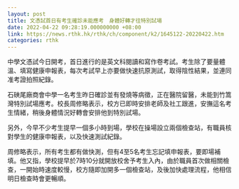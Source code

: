 ```yaml
---
layout: post
title: 文憑試首日有考生確診未能應考　身體好轉才往特別試場
date: 2022-04-22 09:28:19.000000000 +08:00
link: https://news.rthk.hk/rthk/ch/component/k2/1645122-20220422.htm
categories: rthk
---
```


中學文憑試今日開考，首日進行的是英文科閱讀和寫作卷考試。考生除了要量體溫、填寫健康申報表，每次考試早上亦要做快速抗原測試，取得陰性結果，並連同准考證拍照紀錄。

石硤尾廠商會中學一名考生昨日確診並有發燒等病徵，正在醫院留醫，未能到竹篙灣特別試場應考。校長周修略表示，校方已即時安排老師及社工跟進，安撫這名考生情緒，稍後身體情況好轉會安排他到特別試場。

另外，今早不少考生提早一個多小時到場，學校在操場設立兩個檢查站，有職員核對學生的健康申報表，以及快速測試紀錄。

周修略表示，所有考生都有做快測，但有4至5名考生忘記填申報表，要即場補填。他又指，學校提早於7時10分就開放校舍予考生入內，由於職員首次做相關檢查，一開始時速度較慢，校方隨即加開多一個檢查站，及後加快處理流程，他相信明日檢查時會更暢順。

